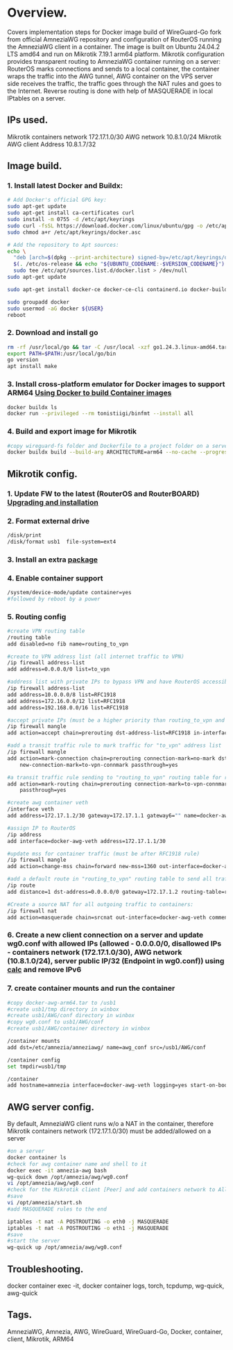 # Overview.

   Covers implementation steps for Docker image build of WireGuard-Go fork from official AmneziaWG repository and configuration of RouterOS running the AmneziaWG client in a container.
The image is built on Ubuntu 24.04.2 LTS amd64 and run on Mikrotik 7.19.1 arm64 platform.
Mikrotik configuration provides transparent routing to AmneziaWG container running on a server: RouterOS marks connections and sends to a local container, the container wraps the traffic into the AWG tunnel, AWG container on the VPS server side receives the traffic, the traffic goes through the NAT rules and goes to the Internet. Reverse routing is done with help of MASQUERADE in local IPtables on a server. 

## IPs used.

Mikrotik containers network 172.17.1.0/30
AWG network 10.8.1.0/24
Mikrotik AWG client Address 10.8.1.7/32

## Image build.

###  1. Install latest Docker and Buildx:

```bash
# Add Docker's official GPG key:
sudo apt-get update
sudo apt-get install ca-certificates curl
sudo install -m 0755 -d /etc/apt/keyrings
sudo curl -fsSL https://download.docker.com/linux/ubuntu/gpg -o /etc/apt/keyrings/docker.asc
sudo chmod a+r /etc/apt/keyrings/docker.asc

# Add the repository to Apt sources:
echo \
  "deb [arch=$(dpkg --print-architecture) signed-by=/etc/apt/keyrings/docker.asc] https://download.docker.com/linux/ubuntu \
  $(. /etc/os-release && echo "${UBUNTU_CODENAME:-$VERSION_CODENAME}") stable" | \
  sudo tee /etc/apt/sources.list.d/docker.list > /dev/null
sudo apt-get update

sudo apt-get install docker-ce docker-ce-cli containerd.io docker-buildx-plugin docker-compose-plugin

sudo groupadd docker
sudo usermod -aG docker ${USER}
reboot
```

###  2. Download and install go

```bash
rm -rf /usr/local/go && tar -C /usr/local -xzf go1.24.3.linux-amd64.tar.gz
export PATH=$PATH:/usr/local/go/bin
go version
apt install make
```

###  3. Install cross-platform emulator for Docker images to support ARM64 [Using Docker to build Container images](https://help.mikrotik.com/docs/spaces/ROS/pages/84901929/Container#Container-Alternative%3AUsingDockertobuildContainerimages)
```bash
docker buildx ls
docker run --privileged --rm tonistiigi/binfmt --install all
```

###  4. Build and export image for Mikrotik
```bash
#copy wireguard-fs folder and Dockerfile to a project folder on a server
docker buildx build --build-arg ARCHITECTURE=arm64 --no-cache --progress=plain --platform linux/arm64/v8 --output=type=docker --tag docker-awg-arm64:latest . && docker save docker-awg-arm64:latest > docker-awg-arm64.tar
```

## Mikrotik config.

###  1. Update FW to the latest (RouterOS and RouterBOARD) [Upgrading and installation](https://help.mikrotik.com/docs/spaces/ROS/pages/328142/Upgrading+and+installation)
###  2. Format external drive
```bash
/disk/print
/disk/format usb1  file-system=ext4
```
###  3. Install an extra [package](https://mikrotik.com/download)
###  4. Enable container support
```bash
/system/device-mode/update container=yes
#followed by reboot by a power
```
###  5. Routing config
```bash
#create VPN routing table
/routing table 
add disabled=no fib name=routing_to_vpn

#create to VPN address list (all internet traffic to VPN)
/ip firewall address-list
add address=0.0.0.0/0 list=to_vpn

#address list with private IPs to bypass VPN and have RouterOS accessible
/ip firewall address-list
add address=10.0.0.0/8 list=RFC1918
add address=172.16.0.0/12 list=RFC1918
add address=192.168.0.0/16 list=RFC1918

#accept private IPs (must be a higher priority than routing_to_vpn and mss mangle rules)
/ip firewall mangle
add action=accept chain=prerouting dst-address-list=RFC1918 in-interface-list=!WAN

#add a transit traffic rule to mark traffic for "to_vpn" address list 
/ip firewall mangle
add action=mark-connection chain=prerouting connection-mark=no-mark dst-address-list=to_vpn in-interface-list=!WAN \
    new-connection-mark=to-vpn-connmark passthrough=yes

#a transit traffic rule sending to "routing_to_vpn" routing table for routing
add action=mark-routing chain=prerouting connection-mark=to-vpn-connmark in-interface-list=!WAN new-routing-mark=routing_to_vpn \
    passthrough=yes

#create awg container veth
/interface veth
add address=172.17.1.2/30 gateway=172.17.1.1 gateway6="" name=docker-awg-veth

#assign IP to RouterOS
/ip address
add interface=docker-awg-veth address=172.17.1.1/30

#update mss for container traffic (must be after RFC1918 rule)
/ip firewall mangle
add action=change-mss chain=forward new-mss=1360 out-interface=docker-awg-veth passthrough=yes protocol=tcp tcp-flags=syn tcp-mss=1453-6553

#add a default route in "routing_to_vpn" routing table to send all traffic to AWG container
/ip route
add distance=1 dst-address=0.0.0.0/0 gateway=172.17.1.2 routing-table=routing_to_vpn

#Create a source NAT for all outgoing traffic to containers:
/ip firewall nat
add action=masquerade chain=srcnat out-interface=docker-awg-veth comment="Outgoing NAT for containers"
```

###  6. Create a new client connection on a server and update wg0.conf with allowed IPs (allowed - 0.0.0.0/0, disallowed IPs - containers network (172.17.1.0/30), AWG network (10.8.1.0/24), server public IP/32 (Endpoint in wg0.conf)) using [calc](https://www.procustodibus.com/blog/2021/03/wireguard-allowedips-calculator/) and remove IPv6

###  7. create container mounts and run the container
```bash
#copy docker-awg-arm64.tar to /usb1
#create usb1/tmp directory in winbox
#create usb1/AWG/conf directory in winbox
#copy wg0.conf to usb1/AWG/conf 
#create usb1/AWG/container directory in winbox

/container mounts
add dst=/etc/amnezia/amneziawg/ name=awg_conf src=/usb1/AWG/conf

/container config
set tmpdir=usb1/tmp

/container
add hostname=amnezia interface=docker-awg-veth logging=yes start-on-boot=yes mounts=awg_conf root-dir=/usb1/AWG/container file=usb1/docker-awg-arm64.tar
```

## AWG server config.

By default, AmneziaWG client runs w/o a NAT in the container, therefore Mikrotik containers network (172.17.1.0/30) must be added/allowed on a server
```bash
#on a server
docker container ls
#check for awg container name and shell to it
docker exec -it amnezia-awg bash
wg-quick down /opt/amnezia/awg/wg0.conf
vi /opt/amnezia/awg/wg0.conf
#check for the Mikrotik client [Peer] and add containers network to AllowedIPs (AllowedIPs = 10.8.1.7/32, 172.17.1.0/30)
#save
vi /opt/amnezia/start.sh
#add MASQUERADE rules to the end

iptables -t nat -A POSTROUTING -o eth0 -j MASQUERADE
iptables -t nat -A POSTROUTING -o eth1 -j MASQUERADE
#save
#start the server
wg-quick up /opt/amnezia/awg/wg0.conf
```

## Troubleshooting.

docker container exec -it, docker container logs, torch, tcpdump, wg-quick, awg-quick

## Tags.

AmneziaWG, Amnezia, AWG, WireGuard, WireGuard-Go, Docker, container, client, Mikrotik, ARM64

